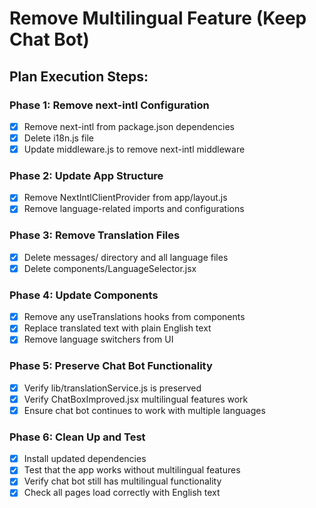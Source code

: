 # Remove Multilingual Feature (Keep Chat Bot)

## Plan Execution Steps:

### Phase 1: Remove next-intl Configuration
- [x] Remove next-intl from package.json dependencies
- [x] Delete i18n.js file
- [x] Update middleware.js to remove next-intl middleware

### Phase 2: Update App Structure
- [x] Remove NextIntlClientProvider from app/layout.js
- [x] Remove language-related imports and configurations

### Phase 3: Remove Translation Files
- [x] Delete messages/ directory and all language files
- [x] Delete components/LanguageSelector.jsx

### Phase 4: Update Components
- [x] Remove any useTranslations hooks from components
- [x] Replace translated text with plain English text
- [x] Remove language switchers from UI

### Phase 5: Preserve Chat Bot Functionality
- [x] Verify lib/translationService.js is preserved
- [x] Verify ChatBoxImproved.jsx multilingual features work
- [x] Ensure chat bot continues to work with multiple languages

### Phase 6: Clean Up and Test
- [x] Install updated dependencies
- [x] Test that the app works without multilingual features
- [x] Verify chat bot still has multilingual functionality
- [x] Check all pages load correctly with English text
